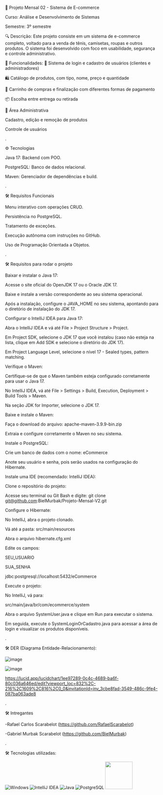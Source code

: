 🛒 Projeto Mensal 02 - Sistema de E-commerce

Curso: Análise e Desenvolvimento de Sistemas

Semestre: 3º semestre

🔍 Descrição:
Este projeto consiste em um sistema de e-commerce completo, voltado para a venda de tênis, camisetas, roupas e outros produtos. O sistema foi desenvolvido com foco em usabilidade, segurança e controle administrativo.

🧩 Funcionalidades:
👤 Sistema de login e cadastro de usuários (clientes e administradores)

🛍️ Catálogo de produtos, com tipo, nome, preço e quantidade

🛒 Carrinho de compras e finalização com diferentes formas de pagamento

📦 Escolha entre entrega ou retirada

🔐 Área Administrativa

Cadastro, edição e remoção de produtos

Controle de usuários


.


⚙️ Tecnologias

Java 17: Backend com POO.

PostgreSQL: Banco de dados relacional.

Maven: Gerenciador de dependências e build.

.


🛠 Requisitos Funcionais

Menu interativo com operações CRUD.

Persistência no PostgreSQL.

Tratamento de exceções.

Execução autônoma com instruções no GitHub.

Uso de Programação Orientada a Objetos.

.

🛠 Requisitos para rodar o projeto




Baixar e instalar o Java 17:

Acesse o site oficial do OpenJDK 17 ou o Oracle JDK 17.

Baixe e instale a versão correspondente ao seu sistema operacional.

Após a instalação, configure o JAVA_HOME no seu sistema, apontando para o diretório de instalação do JDK 17.

Configurar o IntelliJ IDEA para Java 17:

Abra o IntelliJ IDEA e vá até File > Project Structure > Project.

Em Project SDK, selecione o JDK 17 que você instalou (caso não esteja na lista, clique em Add SDK e selecione o diretório do JDK 17).

Em Project Language Level, selecione o nível 17 - Sealed types, pattern matching.

Verifique o Maven:

Certifique-se de que o Maven também esteja configurado corretamente para usar o Java 17.

No IntelliJ IDEA, vá até File > Settings > Build, Execution, Deployment > Build Tools > Maven.

Na seção JDK for Importer, selecione o JDK 17.



Baixe e instale o Maven:

Faça o download do arquivo:
apache-maven-3.9.9-bin.zip

Extraia e configure corretamente o Maven no seu sistema.

Instale o PostgreSQL:

Crie um banco de dados com o nome:
eCommerce

Anote seu usuário e senha, pois serão usados na configuração do Hibernate.

Instale uma IDE (recomendado: IntelliJ IDEA):

Clone o repositório do projeto:

Acesse seu terminal ou Git Bash e digite:
git clone git@github.com:BielMurbak/Projeto-Mensal-V2.git

Configure o Hibernate:

No IntelliJ, abra o projeto clonado.

Vá até a pasta:
src/main/resources

Abra o arquivo hibernate.cfg.xml

Edite os campos:

<property name="connection.username">SEU_USUARIO</property>

<property name="connection.password">SUA_SENHA</property>

<property name="connection.url">jdbc:postgresql://localhost:5432/eCommerce</property>

Execute o projeto:

No IntelliJ, vá para:

src/main/java/br/com/ecommerce/system

Abra o arquivo SystemUser.java e clique em Run para executar o sistema.

Em seguida, execute o SystemLoginOrCadastro.java para acessar a área de login e visualizar os produtos disponíveis.

.

🛠 DER (Diagrama Entidade-Relacionamento):

![image](https://github.com/user-attachments/assets/a5c43f80-35f0-4199-a5c6-2752474588e8)

![image](https://github.com/user-attachments/assets/2c2f26b6-87d3-454c-9f01-a83e9fd36ea8)

https://lucid.app/lucidchart/1ee97289-0c4c-4689-ba6f-80c036a646ed/edit?viewport_loc=832%2C-216%2C1609%2C816%2C0_0&invitationId=inv_3cbe8fad-3549-486c-9fe4-087ba063ade8

.

🛠 Intregantes

-Rafael Carlos Scarabelot (https://github.com/RafaelScarabelot)

-Gabriel Murbak Scarabelot (https://github.com/BielMurbak) 

.

🛠 Tecnologias utilizadas:

![Windows](https://img.shields.io/badge/WINDOWS-0078D6?style=for-the-badge&logo=windows&logoColor=white)
![IntelliJ IDEA](https://img.shields.io/badge/INTELLIJIDEA-000000?style=for-the-badge&logo=intellijidea&logoColor=white)
![Java](https://img.shields.io/badge/JAVA-ED8B00?style=for-the-badge&logo=java&logoColor=white)
![PostgreSQL](https://img.shields.io/badge/POSTGRESQL-4169E1?style=for-the-badge&logo=postgresql&logoColor=white)
<img src="https://github.com/user-attachments/assets/1914a67f-dc17-4547-aa03-5f7d88e21893" width="90">

